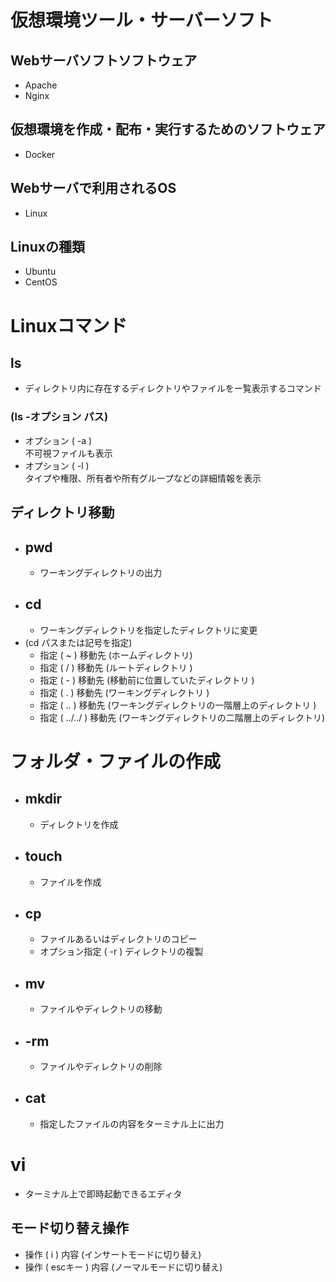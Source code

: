 # 仮想環境ツール・サーバーソフト
## Webサーバソフトソフトウェア
  - Apache
  - Nginx
## 仮想環境を作成・配布・実行するためのソフトウェア
  - Docker
## Webサーバで利用されるOS
  - Linux
## Linuxの種類
  - Ubuntu
  - CentOS
# Linuxコマンド
## ls
  - ディレクトリ内に存在するディレクトリやファイルをー覧表示するコマンド
### (ls -オプション パス)
  - オプション ( -a )<br>不可視ファイルも表示
  - オプション ( -l )<br>タイプや権限、所有者や所有グループなどの詳細情報を表示
## ディレクトリ移動
  - ## pwd
    - ワーキングディレクトリの出力
  - ## cd
    - ワーキングディレクトリを指定したディレクトリに変更
  - (cd パスまたは記号を指定)
    - 指定 ( ~ ) 移動先 (ホームディレクトリ)
    - 指定 ( / ) 移動先 (ルートディレクトリ
)
    - 指定 ( - ) 移動先 (移動前に位置していたディレクトリ
)
    - 指定 ( . ) 移動先 (ワーキングディレクトリ
)
    - 指定 ( .. ) 移動先 (ワーキングディレクトリの一階層上のディレクトリ
)
    - 指定 ( ../../ ) 移動先 (ワーキングディレクトリの二階層上のディレクトリ)
# フォルダ・ファイルの作成
  - ## mkdir
    - ディレクトリを作成
  - ## touch
    - ファイルを作成
  - ## cp
    - ファイルあるいはディレクトリのコピー
    - オプション指定 ( -r )  ディレクトリの複製
  - ## mv
    - ファイルやディレクトリの移動
  - ## -rm
    - ファイルやディレクトリの削除
  - ## cat
    - 指定したファイルの内容をターミナル上に出力
# vi
  - ターミナル上で即時起動できるエディタ
## モード切り替え操作
  - 操作 ( i ) 内容 (インサートモードに切り替え)
  - 操作 ( escキー ) 内容 (ノーマルモードに切り替え)
